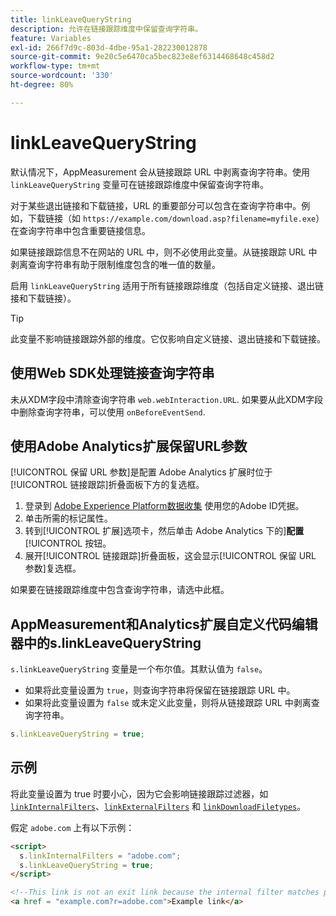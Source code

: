 ```yaml
---
title: linkLeaveQueryString
description: 允许在链接跟踪维度中保留查询字符串。
feature: Variables
exl-id: 266f7d9c-803d-4dbe-95a1-282230012878
source-git-commit: 9e20c5e6470ca5bec823e8ef6314468648c458d2
workflow-type: tm+mt
source-wordcount: '330'
ht-degree: 80%

---
```


# linkLeaveQueryString

默认情况下，AppMeasurement 会从链接跟踪 URL 中剥离查询字符串。使用 `linkLeaveQueryString` 变量可在链接跟踪维度中保留查询字符串。

对于某些退出链接和下载链接，URL 的重要部分可以包含在查询字符串中。例如，下载链接（如 `https://example.com/download.asp?filename=myfile.exe`）在查询字符串中包含重要链接信息。

如果链接跟踪信息不在网站的 URL 中，则不必使用此变量。从链接跟踪 URL 中剥离查询字符串有助于限制维度包含的唯一值的数量。

启用 `linkLeaveQueryString` 适用于所有链接跟踪维度（包括自定义链接、退出链接和下载链接）。

>[!TIP]
>
>此变量不影响链接跟踪外部的维度。它仅影响自定义链接、退出链接和下载链接。

## 使用Web SDK处理链接查询字符串

未从XDM字段中清除查询字符串 `web.webInteraction.URL`. 如果要从此XDM字段中删除查询字符串，可以使用 `onBeforeEventSend`.

## 使用Adobe Analytics扩展保留URL参数

[!UICONTROL 保留 URL 参数]是配置 Adobe Analytics 扩展时位于[!UICONTROL 链接跟踪]折叠面板下方的复选框。

1. 登录到 [Adobe Experience Platform数据收集](https://experience.adobe.com/data-collection) 使用您的Adobe ID凭据。
2. 单击所需的标记属性。
3. 转到[!UICONTROL 扩展]选项卡，然后单击 Adobe Analytics 下的&#x200B;]**配置**[!UICONTROL &#x200B;按钮。
4. 展开[!UICONTROL 链接跟踪]折叠面板，这会显示[!UICONTROL 保留 URL 参数]复选框。

如果要在链接跟踪维度中包含查询字符串，请选中此框。

## AppMeasurement和Analytics扩展自定义代码编辑器中的s.linkLeaveQueryString

`s.linkLeaveQueryString` 变量是一个布尔值。其默认值为 `false`。

* 如果将此变量设置为 `true`，则查询字符串将保留在链接跟踪 URL 中。
* 如果将此变量设置为 `false` 或未定义此变量，则将从链接跟踪 URL 中剥离查询字符串。

```js
s.linkLeaveQueryString = true;
```

## 示例

将此变量设置为 true 时要小心，因为它会影响链接跟踪过滤器，如 [`linkInternalFilters`](linkinternalfilters.md)、[`linkExternalFilters`](linkexternalfilters.md) 和 [`linkDownloadFiletypes`](linkdownloadfiletypes.md)。

假定 `adobe.com` 上有以下示例：

```html
<script>
  s.linkInternalFilters = "adobe.com";
  s.linkLeaveQueryString = true;
</script>

<!--This link is not an exit link because the internal filter matches part of the query string -->
<a href = "example.com?r=adobe.com">Example link</a>
```
